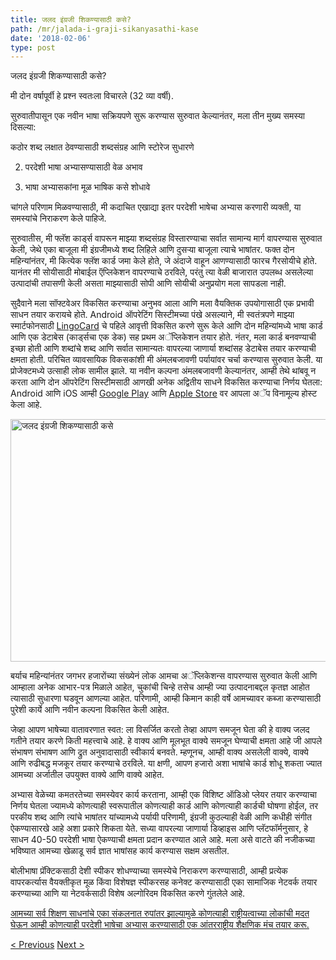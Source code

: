 ```yaml
---
title: जलद इंग्रजी शिकण्यासाठी कसे?
path: /mr/jalada-i-graji-sikanyasathi-kase
date: '2018-02-06'
type: post
---
```


जलद इंग्रजी शिकण्यासाठी कसे?

मी दोन वर्षापूर्वी हे प्रश्न स्वतःला विचारले (32 व्या वर्षी).

सुरुवातीपासून एक नवीन भाषा सक्रियपणे सुरू करण्यास सुरुवात केल्यानंतर, मला तीन मुख्य समस्या दिसल्या:

कठोर शब्द लक्षात ठेवण्यासाठी शब्दसंग्रह आणि स्टोरेज सुधारणे

2. परदेशी भाषा अभ्यासण्यासाठी वेळ अभाव

3. भाषा अभ्यासकांना मूळ भाषिक कसे शोधावे

चांगले परिणाम मिळवण्यासाठी, मी कदाचित एखाद्या इतर परदेशी भाषेचा अभ्यास करणारी व्यक्ती, या समस्यांचे निराकरण केले पाहिजे.

सुरुवातीस, मी फ्लॅश कार्ड्स वापरून माझ्या शब्दसंग्रह विस्तारण्याचा सर्वात सामान्य मार्ग वापरण्यास सुरुवात केली, जेथे एका बाजूला मी इंग्रजीमध्ये शब्द लिहिले आणि दुसऱ्या बाजूला त्याचे भाषांतर. फक्त दोन महिन्यांनंतर, मी कित्येक फ्लॅश कार्ड जमा केले होते, जे अंदाजे वाहून आणण्यासाठी फारच गैरसोयीचे होते. यानंतर मी सोयीसाठी मोबाईल ऍप्लिकेशन वापरण्याचे ठरविले, परंतु त्या वेळी बाजारात उपलब्ध असलेल्या उत्पादांची तपासणी केली असता माझ्यासाठी सोपी आणि सोयीची अनुप्रयोग मला सापडला नाही.

सुदैवाने मला सॉफ्टवेअर विकसित करण्याचा अनुभव आला आणि मला वैयक्तिक उपयोगासाठी एक प्रभावी साधन तयार करायचे होते. Android ऑपरेटिंग सिस्टीमच्या पंखे असल्याने, मी स्वतंत्रपणे माझ्या स्मार्टफोनसाठी <a href="https://lingocard.com">LingoCard</a> चे पहिले आवृत्ती विकसित करणे सुरू केले आणि दोन महिन्यांमध्ये भाषा कार्ड आणि एक डेटाबेस (कार्ड्सचा एक डेक) सह प्रथम अॅप्लिकेशन तयार होते. नंतर, मला कार्ड बनवण्याची इच्छा होती आणि शब्दांचे शब्द आणि सर्वात सामान्यतः वापरल्या जाणार्या शब्दांसह डेटाबेस तयार करण्याची क्षमता होती. परिचित व्यावसायिक विकसकांशी मी अंमलबजावणी पर्यायांवर चर्चा करण्यास सुरुवात केली. या प्रोजेक्टमध्ये उत्साही लोक सामील झाले. या नवीन कल्पना अंमलबजावणी केल्यानंतर, आम्ही तेथे थांबवू न करता आणि दोन ऑपरेटिंग सिस्टीमसाठी आणखी अनेक अद्वितीय साधने विकसित करण्याचा निर्णय घेतला: Android आणि iOS आम्ही <a href="https://play.google.com/store/apps/details?id=com.lingocard.lingocard">Google Play</a> आणि <a href="https://itunes.apple.com/us/app/lingocard/id1217076835?mt=8">Apple Store</a> वर आपला अॅप विनामूल्य होस्ट केला आहे.

<img class="aligncenter wp-image-5587" src="../images/2018/01/LigoCard-App-small.png" alt="जलद इंग्रजी शिकण्यासाठी कसे" width="973" height="388" />

बर्याच महिन्यांनंतर जगभर हजारोंच्या संख्येनं लोक आमचा अॅप्लिकेशन्स वापरण्यास सुरुवात केली आणि आम्हाला अनेक आभार-पत्र मिळाले आहेत, चुकांची चिन्हे तसेच आम्ही ज्या उत्पादनाबद्दल कृतज्ञ आहोत त्यासाठी सुधारणा घडवून आणल्या आहेत. परिणामी, आम्ही किमान काही वर्षे आमच्यावर कब्जा करण्यासाठी पुरेशी कार्ये आणि नवीन कल्पना विकसित केली आहेत.

जेव्हा आपण भाषेच्या वातावरणात स्वत: ला विसर्जित करतो तेव्हा आपण समजून घेता की हे वाक्य जलद गतीने तयार करणे किती महत्त्वाचे आहे. हे वाक्य आणि मूलभूत वाक्ये समजून घेण्याची क्षमता आहे जी आपले संभाषण संभाषण आणि द्रुत अनुवादासाठी स्वीकार्य बनवते. म्हणूनच, आम्ही वाक्य असलेली वाक्ये, वाक्ये आणि रुढीबद्ध मजकूर तयार करण्याचे ठरविले. या क्षणी, आपण हजारो अशा भाषांचे कार्ड शोधू शकता ज्यात आमच्या अर्जातील उपयुक्त वाक्ये आणि वाक्ये आहेत.

अभ्यास वेळेच्या कमतरतेच्या समस्येवर कार्य करताना, आम्ही एक विशिष्ट ऑडिओ प्लेयर तयार करण्याचा निर्णय घेतला ज्यामध्ये कोणत्याही स्वरूपातील कोणत्याही कार्ड आणि कोणत्याही कार्डची घोषणा होईल, तर परकीय शब्द आणि त्यांचे भाषांतर यांच्यामध्ये पर्यायी परिणामी, इंग्रजी कुठल्याही वेळी आणि कधीही संगीत ऐकण्यासारखे आहे अशा प्रकारे शिकता येते. सध्या वापरल्या जाणार्या डिव्हाइस आणि प्लॅटफॉर्मनुसार, हे साधन 40-50 परदेशी भाषा ऐकण्याची क्षमता प्रदान करण्यात आले आहे. मला असे वाटते की नजीकच्या भविष्यात आमच्या खेळाडू सर्व ज्ञात भाषांसह कार्य करण्यास सक्षम असतील.

बोलीभाषा प्रॅक्टिकसाठी देशी स्पीकर शोधण्याच्या समस्येचे निराकरण करण्यासाठी, आम्ही प्रत्येक वापरकर्त्यास वैयक्तीकृत मूळ किंवा विशेषज्ञ स्पीकरसह कनेक्ट करण्यासाठी एका सामाजिक नेटवर्क तयार करण्याच्या आणि या नेटवर्कसाठी विशेष अल्गोरिदम विकसित करणे गुंतलेले आहे.

<a href="https://lingocard.com">आमच्या सर्व शिक्षण साधनांचे एका संकलनात रुपांतर झाल्यामुळे कोणत्याही राष्ट्रीयत्वाच्या लोकांची मदत घेऊन आम्ही कोणत्याही परदेशी भाषेचा अभ्यास करण्यासाठी एक आंतरराष्ट्रीय शैक्षणिक मंच तयार करू.</a>

<a href="/mr/bhasa-abhyasakanna-bhasika-kase-sodhave">< Previous</a> <a href="/mr/phlesa-karda">Next ></a>